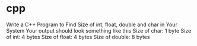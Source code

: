 # cpp
Write a C++ Program to Find Size of int, float, double and char in Your System Your output should look something like this Size of char: 1 byte Size of int: 4 bytes Size of float: 4 bytes Size of double: 8 bytes
